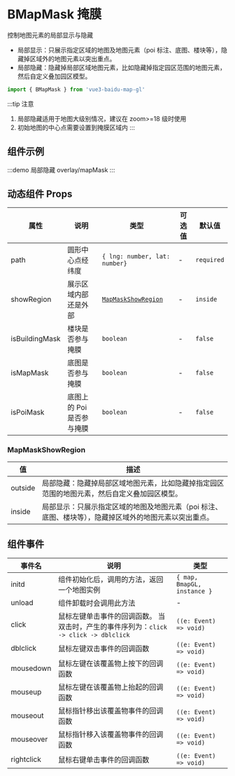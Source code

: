 # BMapMask 掩膜

控制地图元素的局部显示与隐藏

- 局部显示：只展示指定区域的地图及地图元素（poi 标注、底图、楼块等），隐藏掉区域外的地图元素以突出重点。
- 局部隐藏：隐藏掉局部区域地图元素，比如隐藏掉指定园区范围的地图元素，然后自定义叠加园区模型。

```ts
import { BMapMask } from 'vue3-baidu-map-gl'
```

:::tip 注意

1. 局部隐藏适用于地图大级别情况，建议在 zoom>=18 级时使用
2. 初始地图的中心点需要设置到掩膜区域内
   :::

## 组件示例

:::demo 局部隐藏
overlay/mapMask
:::

## 动态组件 Props

| 属性           | 说明                      | 类型                                      | 可选值 | 默认值     |
| -------------- | ------------------------- | ----------------------------------------- | ------ | ---------- |
| path           | 圆形中心点经纬度          | `{ lng: number, lat: number}`             | -      | `required` |
| showRegion     | 展示区域内部还是外部      | [`MapMaskShowRegion`](#mapmaskshowregion) | -      | `inside`   |
| isBuildingMask | 楼块是否参与掩膜          | `boolean`                                 | -      | `false`    |
| isMapMask      | 底图是否参与掩膜          | `boolean`                                 | -      | `false`  |
| isPoiMask      | 底图上的 Poi 是否参与掩膜 | `boolean`                                 | -      | `false`    |

### MapMaskShowRegion

| 值      | 描述                                                                                                   |
| ------- | ------------------------------------------------------------------------------------------------------ |
| outside | 局部隐藏：隐藏掉局部区域地图元素，比如隐藏掉指定园区范围的地图元素，然后自定义叠加园区模型。           |
| inside  | 局部显示：只展示指定区域的地图及地图元素（poi 标注、底图、楼块等），隐藏掉区域外的地图元素以突出重点。 |

## 组件事件

| 事件名     | 说明                                                                                  | 类型                        |
| ---------- | ------------------------------------------------------------------------------------- | --------------------------- |
| initd      | 组件初始化后，调用的方法，返回一个地图实例                                            | `{ map, BmapGL, instance }` |
| unload     | 组件卸载时会调用此方法                                                                | -                           |
| click      | 鼠标左键单击事件的回调函数。 当双击时，产生的事件序列为：`click -> click -> dblclick` | `((e: Event) => void) `     |
| dblclick   | 鼠标左键双击事件的回调函数                                                            | `((e: Event) => void) `     |
| mousedown  | 鼠标左键在该覆盖物上按下的回调函数                                                    | `((e: Event) => void) `     |
| mouseup    | 鼠标左键在该覆盖物上抬起的回调函数                                                    | `((e: Event) => void) `     |
| mouseout   | 鼠标指针移出该覆盖物事件的回调函数                                                    | `((e: Event) => void) `     |
| mouseover  | 鼠标指针移入该覆盖物事件的回调函数                                                    | `((e: Event) => void) `     |
| rightclick | 鼠标右键单击事件的回调函数                                                            | `((e: Event) => void)`      |
